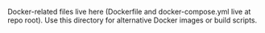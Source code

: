 Docker-related files live here (Dockerfile and docker-compose.yml live at repo root). Use this directory for alternative Docker images or build scripts.
